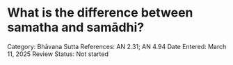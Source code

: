 # What is the difference between samatha and samādhi?

Category: Bhāvana
Sutta References: AN 2.31; AN 4.94
Date Entered: March 11, 2025
Review Status: Not started